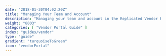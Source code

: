 ```yaml
---
date: "2018-01-30T04:02:20Z"
title: "Managing Your Team and Account"
description: "Managing your team and account in the Replicated Vendor Portal"
weight: "8003"
categories: [ "Vendor Portal Guide" ]
index: "guides/vendor"
type: "guide"
gradient: "turquoiseToGreen"
icon: "vendorPortal"
---
```


